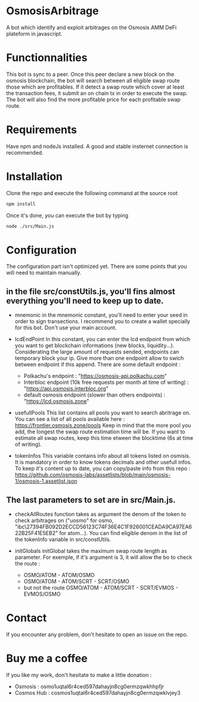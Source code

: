 # OsmosisArbitrage
A bot which identify and exploit arbitrages on the Osmosis AMM DeFi plateform in javascript.

# Functionnalities
This bot is sync to a peer.
Once this peer declare a new block on the osmosis blockchain, the bot will search between all eligible swap route those which are profitables.
If it detect a swap route which cover at least the transaction fees, it submit an on chain tx in order to execute the swap.
The bot will also find the more profitable price for each profitable swap route.

# Requirements
Have npm and nodeJs installed.
A good and stable insternet connection is recommended.

# Installation
Clone the repo and execute the following command at the source root
```bash
npm install
```

Once it's done, you can execute the bot by typing
```bash
node ./src/Main.js
```

# Configuration
The configuration part isn't optimized yet. There are some points that you will need to maintain manually.

## in the file src/constUtils.js, you'll fins almost everything you'll need to keep up to date.

- mnemonic
in the mnemonic constant, you'll need to enter your seed in order to sign transections.
I recommend you to create a wallet specially for this bot. Don't use your main account.

- lcdEndPoint
In this constant, you can enter the lcd endpoint from which you want to get blockchain informations (new blocks, liquidity...).
Considerating the large amount of requests sended, endpoints can temporary block your ip. Give more than one endpoint allow to swich between endpoint if this append.
There are some default endpoint :
  *  Polkachu's endpoint : "https://osmosis-api.polkachu.com"
  *  Interbloc endpoint (10k free requests per month at time of writing) : "https://api.osmosis.interbloc.org"
  *  default osmosis endpoint (slower than others endpoints) : "https://lcd.osmosis.zone"

- usefullPools
This list contains all pools you want to search abritrage on.
You can see a list of all pools available here : https://frontier.osmosis.zone/pools
Keep in mind that the more pool you add, the longest the swap route estimation time will be. If you want to estimate all swap routes, keep this time etween the blocktime (6s at time of writing).

- tokenInfos
This variable contains info about all tokens listed on osmisis. It is mandatory in order to know tokens decimals and other usefull infos.
To keep it's content up to date, you can copy/paste info from this repo : https://github.com/osmosis-labs/assetlists/blob/main/osmosis-1/osmosis-1.assetlist.json

## The last parameters to set are in src/Main.js.

- checkAllRoutes function takes as argument the denom of the token to check arbitrages on ("uosmo" for osmo, "ibc\27394FB092D2ECCD56123C74F36E4C1F926001CEADA9CA97EA622B25F41E5EB2" for atom...).
You can find eligible denom in the list of the tokenInfo variable in src/constUtils.

- initGlobals
initGlobal takes the maximum swap route length as parameter.
For exemple, if it's argument is 3, it will allow the bo to check the route :
  *  OSMO/ATOM - ATOM/OSMO
  *  OSMO/ATOM - ATOM/SCRT - SCRT/OSMO
  *  but not the route OSMO/ATOM - ATOM/SCRT - SCRT/EVMOS - EVMOS/OSMO

# Contact
If you encounter any problem, don't hesitate to open an issue on the repo.

# Buy me a coffee
If you like my work, don't hesitate to make a little donation :
- Osmosis     : osmo1uqtal6r4ced597dahayjn8cg0ermzqwkhhpfjr
- Cosmos Hub  : cosmos1uqtal6r4ced597dahayjn8cg0ermzqwklvjey3
